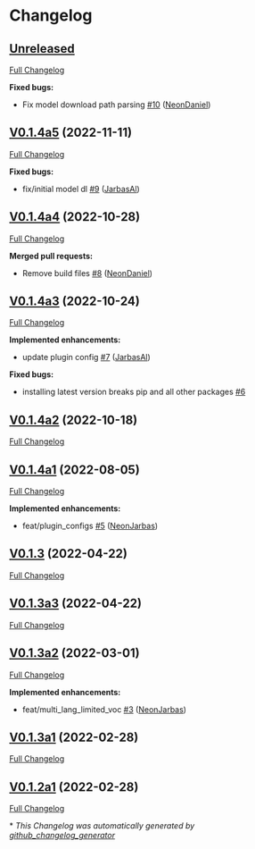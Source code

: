 # Changelog

## [Unreleased](https://github.com/OpenVoiceOS/ovos-stt-plugin-vosk/tree/HEAD)

[Full Changelog](https://github.com/OpenVoiceOS/ovos-stt-plugin-vosk/compare/V0.1.4a5...HEAD)

**Fixed bugs:**

- Fix model download path parsing [\#10](https://github.com/OpenVoiceOS/ovos-stt-plugin-vosk/pull/10) ([NeonDaniel](https://github.com/NeonDaniel))

## [V0.1.4a5](https://github.com/OpenVoiceOS/ovos-stt-plugin-vosk/tree/V0.1.4a5) (2022-11-11)

[Full Changelog](https://github.com/OpenVoiceOS/ovos-stt-plugin-vosk/compare/V0.1.4a4...V0.1.4a5)

**Fixed bugs:**

- fix/initial model dl [\#9](https://github.com/OpenVoiceOS/ovos-stt-plugin-vosk/pull/9) ([JarbasAl](https://github.com/JarbasAl))

## [V0.1.4a4](https://github.com/OpenVoiceOS/ovos-stt-plugin-vosk/tree/V0.1.4a4) (2022-10-28)

[Full Changelog](https://github.com/OpenVoiceOS/ovos-stt-plugin-vosk/compare/V0.1.4a3...V0.1.4a4)

**Merged pull requests:**

- Remove build files [\#8](https://github.com/OpenVoiceOS/ovos-stt-plugin-vosk/pull/8) ([NeonDaniel](https://github.com/NeonDaniel))

## [V0.1.4a3](https://github.com/OpenVoiceOS/ovos-stt-plugin-vosk/tree/V0.1.4a3) (2022-10-24)

[Full Changelog](https://github.com/OpenVoiceOS/ovos-stt-plugin-vosk/compare/V0.1.4a2...V0.1.4a3)

**Implemented enhancements:**

- update plugin config [\#7](https://github.com/OpenVoiceOS/ovos-stt-plugin-vosk/pull/7) ([JarbasAl](https://github.com/JarbasAl))

**Fixed bugs:**

- installing latest version breaks pip and all other packages [\#6](https://github.com/OpenVoiceOS/ovos-stt-plugin-vosk/issues/6)

## [V0.1.4a2](https://github.com/OpenVoiceOS/ovos-stt-plugin-vosk/tree/V0.1.4a2) (2022-10-18)

[Full Changelog](https://github.com/OpenVoiceOS/ovos-stt-plugin-vosk/compare/V0.1.4a1...V0.1.4a2)

## [V0.1.4a1](https://github.com/OpenVoiceOS/ovos-stt-plugin-vosk/tree/V0.1.4a1) (2022-08-05)

[Full Changelog](https://github.com/OpenVoiceOS/ovos-stt-plugin-vosk/compare/V0.1.3...V0.1.4a1)

**Implemented enhancements:**

- feat/plugin\_configs [\#5](https://github.com/OpenVoiceOS/ovos-stt-plugin-vosk/pull/5) ([NeonJarbas](https://github.com/NeonJarbas))

## [V0.1.3](https://github.com/OpenVoiceOS/ovos-stt-plugin-vosk/tree/V0.1.3) (2022-04-22)

[Full Changelog](https://github.com/OpenVoiceOS/ovos-stt-plugin-vosk/compare/V0.1.3a3...V0.1.3)

## [V0.1.3a3](https://github.com/OpenVoiceOS/ovos-stt-plugin-vosk/tree/V0.1.3a3) (2022-04-22)

[Full Changelog](https://github.com/OpenVoiceOS/ovos-stt-plugin-vosk/compare/V0.1.3a2...V0.1.3a3)

## [V0.1.3a2](https://github.com/OpenVoiceOS/ovos-stt-plugin-vosk/tree/V0.1.3a2) (2022-03-01)

[Full Changelog](https://github.com/OpenVoiceOS/ovos-stt-plugin-vosk/compare/V0.1.3a1...V0.1.3a2)

**Implemented enhancements:**

- feat/multi\_lang\_limited\_voc [\#3](https://github.com/OpenVoiceOS/ovos-stt-plugin-vosk/pull/3) ([NeonJarbas](https://github.com/NeonJarbas))

## [V0.1.3a1](https://github.com/OpenVoiceOS/ovos-stt-plugin-vosk/tree/V0.1.3a1) (2022-02-28)

[Full Changelog](https://github.com/OpenVoiceOS/ovos-stt-plugin-vosk/compare/V0.1.2a1...V0.1.3a1)

## [V0.1.2a1](https://github.com/OpenVoiceOS/ovos-stt-plugin-vosk/tree/V0.1.2a1) (2022-02-28)

[Full Changelog](https://github.com/OpenVoiceOS/ovos-stt-plugin-vosk/compare/0ccda3d8a1f786b3363622d3f6b23acd8c7fe72c...V0.1.2a1)



\* *This Changelog was automatically generated by [github_changelog_generator](https://github.com/github-changelog-generator/github-changelog-generator)*
